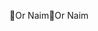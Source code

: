 Or Naim                                               O r   N a i m                                                                                             